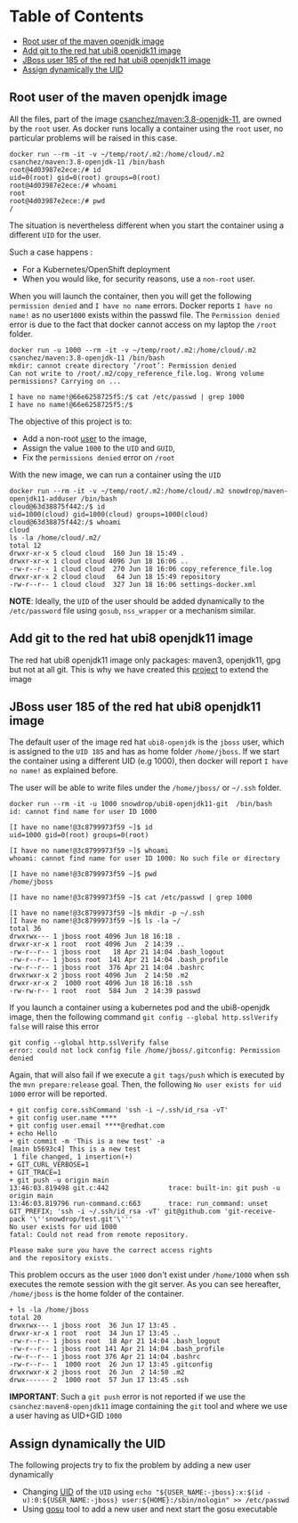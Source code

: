 Table of Contents
=================

   * [Root user of the maven openjdk image](#root-user-of-the-maven-openjdk-image)
   * [Add git to the red hat ubi8 openjdk11 image](#add-git-to-the-red-hat-ubi8-openjdk11-image)
   * [JBoss user 185 of the red hat ubi8 openjdk11 image](#jboss-user-185-of-the-red-hat-ubi8-openjdk11-image)
   * [Assign dynamically the UID](#assign-dynamically-the-uid)
    
## Root user of the maven openjdk image 

All the files, part of the image [csanchez/maven:3.8-openjdk-11](https://github.com/carlossg/docker-maven), are owned by the `root` user. As docker runs locally
a container using the `root` user, no particular problems will be raised in this case. 

```shell script
docker run --rm -it -v ~/temp/root/.m2:/home/cloud/.m2 csanchez/maven:3.8-openjdk-11 /bin/bash
root@4d03987e2ece:/# id
uid=0(root) gid=0(root) groups=0(root)
root@4d03987e2ece:/# whoami
root
root@4d03987e2ece:/# pwd
/
```

The situation is nevertheless different when you start the container using a different `UID` for the user.

Such a case happens :
- For a Kubernetes/OpenShift deployment
- When you would like, for security reasons, use a `non-root` user.

When you will launch the container, then you will get the following `permission denied` and `I have no name` errors.
Docker reports `I have no name!` as no user`1000` exists within the passwd file. The `Permission denied` error is due to the fact that
docker cannot access on my laptop the `/root` folder.

```shell script
docker run -u 1000 --rm -it -v ~/temp/root/.m2:/home/cloud/.m2 csanchez/maven:3.8-openjdk-11 /bin/bash
mkdir: cannot create directory ‘/root’: Permission denied
Can not write to /root/.m2/copy_reference_file.log. Wrong volume permissions? Carrying on ...

I have no name!@66e6258725f5:/$ cat /etc/passwd | grep 1000
I have no name!@66e6258725f5:/$ 
```

The objective of this project is to:
- Add a non-root [user](./maven-jdk-adduser) to the image,
- Assign the value `1000` to the `UID` and `GUID`,
- Fix the `permissions denied` error on `/root`

With the new image, we can run a container using the `UID` 

```shell script
docker run --rm -it -v ~/temp/root/.m2:/home/cloud/.m2 snowdrop/maven-openjdk11-adduser /bin/bash
cloud@63d38875f442:/$ id
uid=1000(cloud) gid=1000(cloud) groups=1000(cloud)
cloud@63d38875f442:/$ whoami
cloud
ls -la /home/cloud/.m2/
total 12
drwxr-xr-x 5 cloud cloud  160 Jun 18 15:49 .
drwxr-xr-x 1 cloud cloud 4096 Jun 18 16:06 ..
-rw-r--r-- 1 cloud cloud  270 Jun 18 16:06 copy_reference_file.log
drwxr-xr-x 2 cloud cloud   64 Jun 18 15:49 repository
-rw-r--r-- 1 cloud cloud  327 Jun 18 16:06 settings-docker.xml
```

**NOTE**: Ideally, the `UID` of the user should be added dynamically to the `/etc/password` file using `gosub`, `nss_wrapper` or a mechanism similar.
  
## Add git to the red hat ubi8 openjdk11 image

The red hat ubi8 openjdk11 image only packages: maven3, openjdk11, gpg but not at all git. This is why we have created this [project](./git)
to extend the image

## JBoss user 185 of the red hat ubi8 openjdk11 image

The default user of the image red hat `ubi8-openjdk` is the `jboss` user, which is assigned to the `UID 185` and has as home folder `/home/jboss`.
If we start the container using a different UID (e.g 1000), then docker will report `I have no name!` as explained before.

The user will be able to write files under the `/home/jboss/` or `~/.ssh` folder.

```shell script
docker run --rm -it -u 1000 snowdrop/ubi8-openjdk11-git  /bin/bash
id: cannot find name for user ID 1000

[I have no name!@3c8799973f59 ~]$ id
uid=1000 gid=0(root) groups=0(root)

[I have no name!@3c8799973f59 ~]$ whoami
whoami: cannot find name for user ID 1000: No such file or directory

[I have no name!@3c8799973f59 ~]$ pwd
/home/jboss

[I have no name!@3c8799973f59 ~]$ cat /etc/passwd | grep 1000

[I have no name!@3c8799973f59 ~]$ mkdir -p ~/.ssh
[I have no name!@3c8799973f59 ~]$ ls -la ~/
total 36
drwxrwx--- 1 jboss root 4096 Jun 18 16:18 .
drwxr-xr-x 1 root  root 4096 Jun  2 14:39 ..
-rw-r--r-- 1 jboss root   18 Apr 21 14:04 .bash_logout
-rw-r--r-- 1 jboss root  141 Apr 21 14:04 .bash_profile
-rw-r--r-- 1 jboss root  376 Apr 21 14:04 .bashrc
drwxrwxr-x 2 jboss root 4096 Jun  2 14:50 .m2
drwxr-xr-x 2  1000 root 4096 Jun 18 16:18 .ssh
-rw-rw-r-- 1 root  root  584 Jun  2 14:39 passwd
```

If you launch a container using a kubernetes pod and the ubi8-openjdk image, then the following command `git config --global http.sslVerify false` will raise this error
```shell script
git config --global http.sslVerify false
error: could not lock config file /home/jboss/.gitconfig: Permission denied
```

Again, that will also fail if we execute a `git tags/push` which is executed by the `mvn prepare:release` goal.
Then, the following `No user exists for uid 1000` error will be reported.
```shell script
+ git config core.sshCommand 'ssh -i ~/.ssh/id_rsa -vT'
+ git config user.name ****
+ git config user.email ****@redhat.com
+ echo Hello
+ git commit -m 'This is a new test' -a
[main b5693c4] This is a new test
 1 file changed, 1 insertion(+)
+ GIT_CURL_VERBOSE=1
+ GIT_TRACE=1
+ git push -u origin main
13:46:03.819498 git.c:442               trace: built-in: git push -u origin main
13:46:03.819796 run-command.c:663       trace: run_command: unset GIT_PREFIX; 'ssh -i ~/.ssh/id_rsa -vT' git@github.com 'git-receive-pack '\''snowdrop/test.git'\'''
No user exists for uid 1000
fatal: Could not read from remote repository.

Please make sure you have the correct access rights
and the repository exists.
```
This problem occurs as the user `1000` don't exist under `/home/1000` when ssh executes the remote session with the git server.
As you can see hereafter, `/home/jboss` is the home folder of the container.
```shell script
+ ls -la /home/jboss
total 20
drwxrwx--- 1 jboss root  36 Jun 17 13:45 .
drwxr-xr-x 1 root  root  34 Jun 17 13:45 ..
-rw-r--r-- 1 jboss root  18 Apr 21 14:04 .bash_logout
-rw-r--r-- 1 jboss root 141 Apr 21 14:04 .bash_profile
-rw-r--r-- 1 jboss root 376 Apr 21 14:04 .bashrc
-rw-r--r-- 1  1000 root  26 Jun 17 13:45 .gitconfig
drwxrwxr-x 2 jboss root  26 Jun  2 14:50 .m2
drwx------ 2  1000 root  57 Jun 17 13:45 .ssh
```

**IMPORTANT**: Such a `git push` error is not reported if we use the `csanchez:maven8-openjdk11` image containing the `git` tool and where we use a user having as UID+GID `1000`

## Assign dynamically the UID

The following projects try to fix the problem by adding a new user dynamically

- Changing [UID](./uid/) of the `UID` using `echo "${USER_NAME:-jboss}:x:$(id -u):0:${USER_NAME:-jboss} user:${HOME}:/sbin/nologin" >> /etc/passwd`
- Using [gosu](./gosu/) tool to add a new user and next start the gosu executable